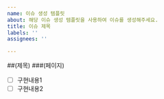 ```yaml
---
name: 이슈 생성 템플릿
about: 해당 이슈 생성 템플릿을 사용하여 이슈를 생성해주세요.
title: 이슈 제목
labels: ''
assignees: ''

---
```


##(제목)
###(페이지)
-[ ] 구현내용1
-[ ] 구현내용2
